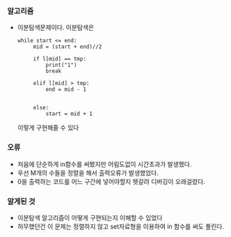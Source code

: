 ### 알고리즘
 - 이분탐색문제이다. 이분탐색은
   ```
   while start <= end:
        mid = (start + end)//2

        if l[mid] == tmp:
            print("1")
            break

        elif l[mid] > tmp:
            end = mid - 1
            

        else:
            start = mid + 1
   ```
   이렇게 구현해줄 수 있다

### 오류
 - 처음에 단순하게 in함수를 써봤지만 어림도없이 시간초과가 발생했다.
 - 우선 M개의 수들을 정렬을 해서 출력오류가 발생했었다.
 - 0을 출력하는 코드를 어느 구간에 넣어야할지 헷갈려 디버깅이 오래걸렸다.

### 알게된 것
 - 이분탐색 알고리즘이 어떻게 구현되는지 이해할 수 있었다
 - 허무했던건 이 문제는 정렬하지 않고 set자료형을 이용하여 in 함수를 써도 풀린다.
